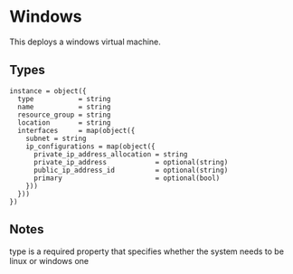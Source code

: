 # Windows

This deploys a windows virtual machine.

## Types

```hcl
instance = object({
  type           = string
  name           = string
  resource_group = string
  location       = string
  interfaces     = map(object({
    subnet = string
    ip_configurations = map(object({
      private_ip_address_allocation = string
      private_ip_address            = optional(string)
      public_ip_address_id          = optional(string)
      primary                       = optional(bool)
    }))
  }))
})
```

## Notes

type is a required property that specifies whether the system needs to be linux or windows one
